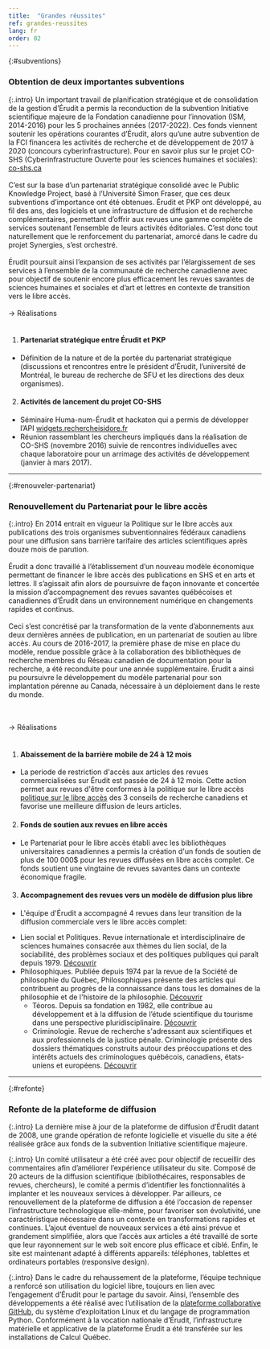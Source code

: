 ```yaml
---
title:  "Grandes réussites"
ref: grandes-reussites
lang: fr
order: 02
---
```

{:#subventions}
### Obtention de deux importantes subventions 

{:.intro}
Un important travail de planification stratégique et de consolidation de la gestion d’Érudit a permis la reconduction de la subvention Initiative scientifique majeure de la Fondation canadienne pour l’innovation (ISM, 2014-2016) pour les 5 prochaines années (2017-2022). Ces fonds viennent soutenir les opérations courantes d’Érudit, alors qu’une autre subvention de la FCI financera les activités de recherche et de développement de 2017 à 2020 (concours cyberinfrastructure). Pour en savoir plus sur le projet CO-SHS (Cyberinfrastructure Ouverte pour les sciences humaines et sociales): [co-shs.ca](https://co-shs.ca/)
<br><br>
C’est sur la base d’un partenariat stratégique consolidé avec le Public Knowledge Project, basé à l’Université Simon Fraser, que ces deux subventions d’importance ont été obtenues. Érudit et PKP ont développé, au fil des ans, des logiciels et une infrastructure de diffusion et de recherche complémentaires, permettant d’offrir aux revues une gamme complète de services soutenant l’ensemble de leurs activités éditoriales. C’est donc tout naturellement que le renforcement du partenariat, amorcé dans le cadre du projet Synergies, s’est orchestré. 
<br><br>
Érudit poursuit ainsi l’expansion de ses activités par l’élargissement de ses services à l’ensemble de la communauté de recherche canadienne avec pour objectif de soutenir encore plus efficacement les revues savantes de sciences humaines et sociales et d’art et lettres en contexte de transition vers le libre accès.
<br><br>
-> Réalisations
<br><br>
1. #### Partenariat stratégique entre Érudit et PKP 
  - Définition de la nature et de la portée du partenariat stratégique (discussions et rencontres entre le président d’Érudit, l’université de Montréal, le bureau de recherche de SFU et les directions des deux organismes).

2. #### Activités de lancement du projet CO-SHS 
  - Séminaire Huma-num-Érudit et hackaton qui a permis de développer l’API [widgets.rechercheisidore.fr](widgets.rechercheisidore.fr)
  - Réunion rassemblant les chercheurs impliqués dans la réalisation de CO-SHS (novembre 2016) suivie de rencontres individuelles avec chaque laboratoire pour un arrimage des activités de développement (janvier à mars 2017).

---

{:#renouveler-partenariat}
### Renouvellement du Partenariat pour le libre accès

{:.intro}
En 2014 entrait en vigueur la Politique sur le libre accès aux publications des trois organismes subventionnaires fédéraux canadiens pour une diffusion sans barrière tarifaire des articles scientifiques après douze mois de parution.
<br><br>
Érudit a donc travaillé à l’établissement d’un nouveau modèle économique  permettant de financer le libre accès des publications en SHS et en arts et lettres. Il s’agissait afin alors de poursuivre de façon innovante et concertée la mission d’accompagnement des revues savantes québécoises et canadiennes d’Érudit dans un environnement numérique en changements rapides et continus.
<br><br>
Ceci s’est concrétisé par la transformation de la vente d’abonnements aux deux dernières années de publication, en un partenariat de soutien au libre accès. Au cours de 2016-2017, la première phase de mise en place du modèle, rendue possible grâce à la collaboration des bibliothèques de recherche membres du Réseau canadien de documentation pour la recherche, a été reconduite pour une année supplémentaire. Érudit a ainsi pu poursuivre le développement du modèle partenarial pour son implantation pérenne au Canada, nécessaire à un déploiement dans le reste du monde.

<br><br>
-> Réalisations 
<br><br>

1. #### Abaissement de la barrière mobile de 24 à 12 mois 
  - La periode de restriction d'accès aux articles des revues commercialisées sur Érudit est passée de 24 à 12 mois. Cette action permet aux revues d'être conformes à la politique sur le libre accès [politique sur le libre accès](http://www.science.gc.ca/eic/site/063.nsf/fra/h_F6765465.html?OpenDocument) des 3 conseils de recherche canadiens et favorise une meilleure diffusion de leurs articles.

2. #### Fonds de soutien aux revues en libre accès
  - Le Partenariat pour le libre accès établi avec les bibliothèques universitaires canadiennes a permis la création d'un fonds de soutien de plus de 100 000$ pour les revues diffusées en libre accès complet. Ce fonds soutient une vingtaine de revues savantes dans un contexte économique fragile.
  
 3. #### Accompagnement des revues vers un modèle de diffusion plus libre
  - L'équipe d'Érudit a accompagné 4 revues dans leur transition de la diffusion commerciale vers le libre accès complet: 
  * Lien social et Politiques. Revue internationale et interdisciplinaire de sciences humaines consacrée aux thèmes du lien social, de la sociabilité, des problèmes sociaux et des politiques publiques qui paraît depuis 1979. [Découvrir](https://www.erudit.org/fr/revues/lsp/)
   * Philosophiques. Publiée depuis 1974 par la revue de la Société de philosophie du Québec, Philosophiques présente des articles qui contribuent au progrès de la connaissance dans tous les domaines de la philosophie et de l'histoire de la philosophie. [Découvrir](https://www.erudit.org/fr/revues/philoso/)
      * Téoros. Depuis sa fondation en 1982, elle contribue au développement et à la diffusion de l’étude scientifique du tourisme dans une perspective pluridisciplinaire. [Découvrir](https://www.erudit.org/fr/revues/teoros/)
      * Criminologie. Revue de recherche s'adressant aux scientifiques et aux professionnels de la justice pénale. Criminologie présente des dossiers thématiques construits autour des préoccupations et des intérêts actuels des criminologues québécois, canadiens, états-uniens et européens. [Découvrir](https://www.erudit.org/fr/revues/teoros/)

---

{:#refonte}
### Refonte de la plateforme de diffusion

{:.intro}
La dernière mise à jour de la plateforme de diffusion d’Érudit datant de 2008, une grande opération de refonte logicielle et visuelle du site a été réalisée grâce aux fonds de la subvention Initiative scientifique majeure. 

{:.intro}
Un comité utilisateur a été créé avec pour objectif de recueillir des commentaires afin d’améliorer l’expérience utilisateur du site. Composé de 20 acteurs de la diffusion scientifique (bibliothécaires, responsables de revues, chercheurs), le comité a permis d’identifier les fonctionnalités à implanter et les nouveaux services à développer. Par ailleurs, ce renouvellement de la plateforme de diffusion a été l’occasion de repenser l’infrastructure technologique elle-même, pour favoriser son évolutivité, une caractéristique nécessaire dans un contexte en transformations rapides et continues. L’ajout éventuel de nouveaux services a été ainsi prévue et grandement simplifiée, alors que l’accès aux articles a été travaillé de sorte que leur rayonnement sur le web soit encore plus efficace et ciblé. Enfin, le site est maintenant adapté à différents appareils: téléphones, tablettes et ordinateurs portables (responsive design).

{:.intro}
Dans le cadre du rehaussement de la plateforme, l’équipe technique a renforcé son utilisation du logiciel libre, toujours en lien avec l’engagement d’Érudit pour le partage du savoir. Ainsi, l’ensemble des développements a été réalisé avec l’utilisation de la [plateforme collaborative GitHub](https://github.com/erudit), du système d’exploitation Linux et du langage de programmation Python. Conformément à la vocation nationale d’Érudit, l’infrastructure matérielle et applicative de la plateforme Érudit a été transférée sur les installations de Calcul Québec. 
